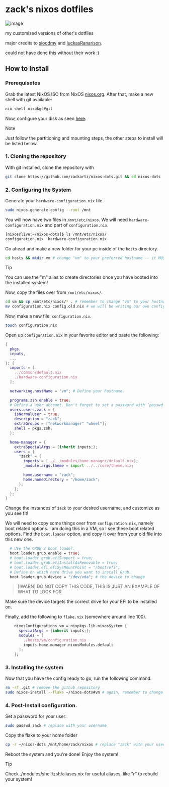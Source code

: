 # zack's nixos dotfiles

![image](https://github.com/zackartz/nixos-dots/assets/34588810/0f4c85c2-f9e8-4de3-89c1-0a95c0ab681f)

my customized versions of other's dotfiles

major credits to [sioodmy](https://github.com/sioodmy/dotfiles) and [luckasRanarison](https://github.com/luckasRanarison/nvimrc).

could not have done this without their work :)

## How to Install

### Prerequisetes

Grab the latest NixOS ISO from NixOS [nixos.org](https://nixos.org). After that, make a new shell with git available:

```bash
nix shell nixpkgs#git
```

Now, configure your disk as seen [here](https://nixos.wiki/wiki/NixOS_Installation_Guide#Partitioning).

> [!NOTE]
> Just follow the partitioning and mounting steps, the other steps to install will be listed below.

### 1. Cloning the repository

With git installed, clone the repository with

```bash
git clone https://github.com/zackartz/nixos-dots.git && cd nixos-dots
```

### 2. Configuring the System

Generate your `hardware-configuration.nix` file.

```bash
sudo nixos-generate-config --root /mnt
```

You will now have two files in `/mnt/etc/nixos`. We will need `hardware-configuration.nix` and part of `configuration.nix`.

```bash
[nixos@live:~/nixos-dots]$ ls /mnt/etc/nixos/
configuration.nix  hardware-configuration.nix
```

Go ahead and make a new folder for your pc inside of the `hosts` directory.

```bash
cd hosts && mkdir vm # change "vm" to your preferred hostname -- it MUST match the hostname you plan on using for scripts to work properly.
```

> [!TIP]
> You can use the "m" alias to create directories once you have booted into the installed system!

Now, copy the files over from `/mnt/etc/nixos/`.

```bash
cd vm && cp /mnt/etc/nixos/* . # remember to change "vm" to your hostname
mv configuration.nix config.old.nix # we will be writing our own configuration.nix
```

Now, make a new file: `configuration.nix`.

```bash
touch configuration.nix
```

Open up `configuration.nix` in your favorite editor and paste the following:

```nix
{
  pkgs,
  inputs,
  ...
}: {
  imports = [
    ../common/default.nix
    ./hardware-configuration.nix
  ];

  networking.hostName = "vm"; # Define your hostname.

  programs.zsh.enable = true;
  # Define a user account. Don't forget to set a password with ‘passwd’.
  users.users.zack = {
    isNormalUser = true;
    description = "zack";
    extraGroups = ["networkmanager" "wheel"];
    shell = pkgs.zsh;
  };

  home-manager = {
    extraSpecialArgs = {inherit inputs;};
    users = {
      "zack" = {
        imports = [../../modules/home-manager/default.nix];
        _module.args.theme = import ../../core/theme.nix;

        home.username = "zack";
        home.homeDirectory = "/home/zack";
      };
    };
  };
}
```

Change the instances of `zack` to your desired username, and customize as you see fit!

We will need to copy some things over from `configuration.nix`, namely boot related options. I am doing this in a VM, so I see these boot related options. Find the `boot.loader` option, and copy it over from your old file into this new one.

```nix
  # Use the GRUB 2 boot loader.
  boot.loader.grub.enable = true;
  # boot.loader.grub.efiSupport = true;
  # boot.loader.grub.efiInstallAsRemovable = true;
  # boot.loader.efi.efiSysMountPoint = "/boot/efi";
  # Define on which hard drive you want to install Grub.
  boot.loader.grub.device = "/dev/vda"; # the device to change
```

> [!WARN]
> DO NOT COPY THIS CODE, THIS IS JUST AN EXAMPLE OF WHAT TO LOOK FOR

Make sure the device targets the correct drive for your EFI to be installed on.

Finally, add the following to `flake.nix` (somewhere around line 100).

```nix
    nixosConfigurations.vm = nixpkgs.lib.nixosSystem {
      specialArgs = {inherit inputs;};
      modules = [
        ./hosts/vm/configuration.nix
        inputs.home-manager.nixosModules.default
      ];
    };
```

### 3. Installing the system

Now that you have the config ready to go, run the following command.

```bash
rm -rf .git # remove the github repository
sudo nixos-install --flake ~/nixos-dots#vm # again, remember to change vm to be your hostname
```

### 4. Post-Install configuration.

Set a password for your user:

```bash
sudo passwd zack # replace with your username
```

Copy the flake to your home folder

```bash
cp -r ~/nixos-dots /mnt/home/zack/nixos # replace "zack" with your username
```

Reboot the system and you're done! Enjoy the system!

> [!TIP]
> Check ./modules/shell/zsh/aliases.nix for useful aliases, like "r" to rebuild your system!
